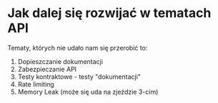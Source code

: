 # Jak dalej się rozwijać w tematach API



Tematy, których nie udało nam się przerobić to:

1. Dopieszczanie dokumentacji
2. Zabezpieczanie API
3. Testy kontraktowe - testy "dokumentacji"
4. Rate limiting
5. Memory Leak (może się uda na zjeździe 3-cim)
